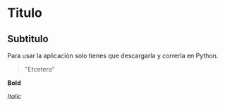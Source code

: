 # Titulo

## Subtitulo

Para usar la aplicación solo tienes que descargarla y correrla en Python.

> "Etcetera" 

**Bold**

_Italic_

